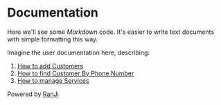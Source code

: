 # Documentation

Here we'll see some *Markdown* code.
It's easier to write text documents with simple formatting this way.

Imagine the user documentation here, describing:

1. [How to add Customers](/customers/add)
2. [How to find Customer By Phone Number](/customers/query)
3. [How to manage Services](/services)

Powered by [RanJi](http://www.ranji.org) 